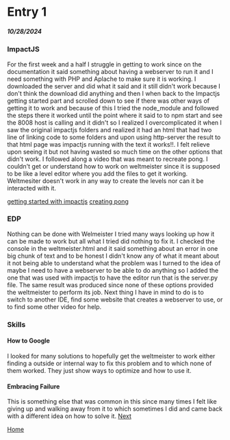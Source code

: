 # Entry 1
##### 10/28/2024

### ImpactJS
For the first week and a half I struggle in getting to work since on the documentation it said something about having a webserver to run it and I need something with PHP and Aplache to make sure it is working. I downloaded the server and did what it said and it still didn't work because I don't think the download did anything and then I when back to the Impactjs getting started part and scrolled down to see if there was other ways of getting it to work and because of this I tried the node_module and followed the steps there it worked until the point where it said to to npm start and see the 8008 host is calling and it didn't so I realized I overcomplicated it when I saw the original impactjs folders and realized it had an html that had two line of linking code to some folders and upon using http-server the result to that html page was impactjs running with the text it works!!. I felt relieve upon seeing it but not having wasted so much time on the other options that didn't work. I followed along a video that was meant to recreate pong.  I couldn't get or understand how to work on weltmeister since it is supposed to be like a level editor where you add the files to get it working. Weltmesiter doesn't work in any way to create the levels nor can it be interacted with it.

[getting started with impactjs](https://impactjs.com/documentation/getting-started)
[creating pong](https://www.youtube.com/watch?v=hMXWImAuim8)

### EDP
Nothing can be done with Welmeister I tried many ways looking up how it can be made to work but all what I tried did nothing to fix it. I checked the console in the weltmeister.html and it said something about an error in one big chunk of text and to be honest I didn't know any of what it meant about it not being able to understand what the problem was I turned to the idea of maybe I need to have a webserver to be able to do anything so I added the one that was used with impactjs to have the editor run that is the server.py file. The same result was produced since none of these options provided the weltmeister to perform its job. Next thing I have in mind to do is to switch to another IDE, find some website that creates a webserver to use, or to find some other video for help.

### Skills
#### How to Google
I looked for many solutions to hopefully get the weltmeister to work either finding a outside or internal way to fix this problem and to which none of them worked. They just show ways to optimize and how to use it.
#### Embracing Failure
This is something else that was common in this since many times I felt like giving up and walking away from it to which sometimes I did and came back with a different idea on how to solve it. 
[Next](entry02.md)

[Home](../README.md)
